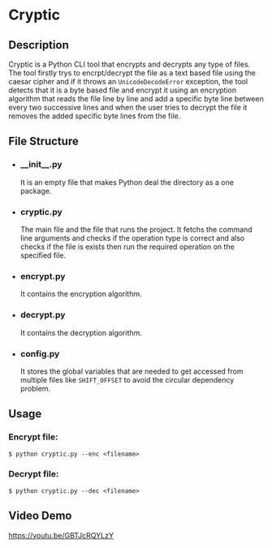 # Cryptic

## Description
Cryptic is a Python CLI tool that encrypts and decrypts any type of files. The tool firstly trys to encrpt/decrypt the file as a text based file using the caesar cipher and if it throws an `UnicodeDecodeError` exception, the tool detects that it is a byte based file and encrypt it using an encryption algorithm that reads the file line by line and add a specific byte line between every two successive lines and when the user tries to decrypt the file it removes the added specific byte lines from the file.

## File Structure
- ### \_\_init__.py
    It is an empty file that makes Python deal the directory as a one package.

- ### cryptic.py
    The main file and the file that runs the project. It fetchs the command line arguments and checks if the operation type is correct and also checks if the file is exists then run the required operation on the specified file.

- ### encrypt.py
    It contains the encryption algorithm.

- ### decrypt.py
    It contains the decryption algorithm.

- ### config.py
    It stores the global variables that are needed to get accessed from multiple files like `SHIFT_OFFSET` to avoid the circular dependency problem.

## Usage
### Encrypt file:
```
$ python cryptic.py --enc <filename>
```
### Decrypt file:
```
$ python cryptic.py --dec <filename>
```

## Video Demo
https://youtu.be/GBTJcRQYLzY